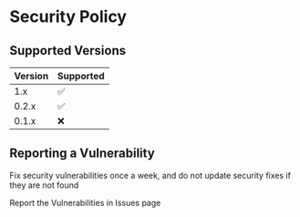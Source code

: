 # Security Policy

## Supported Versions


| Version | Supported          |
| ------- | ------------------ |
| 1.x     | ✅                |
| 0.2.x   | ✅                |
| 0.1.x   | ❌                |

## Reporting a Vulnerability

Fix security vulnerabilities once a week, and do not update security fixes if they are not found

Report the Vulnerabilities in Issues page
